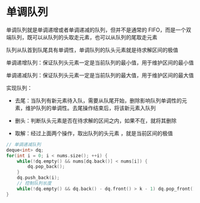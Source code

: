 # 单调队列

单调队列就是单调递增或者单调递减的队列，但并不是通常的 FIFO，而是一个双端队列，既可以从队列的头取走元素，也可以从队列的尾取走元素

队列从队首到队尾具有单调性，单调队列的队头元素就是待求解区间的极值

单调递增队列：保证队列头元素一定是当前队列的最小值，用于维护区间的最小值

单调递减队列：保证队列头元素一定是当前队列的最大值，用于维护区间的最大值

实现队列：

- 去尾：当队列有新元素待入队，需要从队尾开始，删除影响队列单调性的元素，维护队列的单调性。去尾操作结束后，将该新元素入队列

- 删头：判断队头元素是否在待求解的区间之内，如果不在，就将其删除

- 取解：经过上面两个操作，取出队列的头元素 ，就是当前区间的极值

```cpp
// 单调递减队列
deque<int> dq;
for(int i = 0; i < nums.size(); ++i) {
    while(!dq.empty() && nums[dq.back()] < nums[i]) {
        dq.pop_back();
    }
    dq.push_back(i);
    // 控制队列长度
    while(!dq.empty() && dq.back() - dq.front() > k - 1) dq.pop_front();
}
```